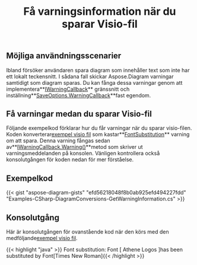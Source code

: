 ﻿---
title: Få varningsinformation när du sparar Visio-fil
type: docs
weight: 110
url: /sv/net/get-warning-information-while-saving-visio-file/
---
## **Möjliga användningsscenarier**

 Ibland försöker användaren spara diagram som innehåller text som inte har ett lokalt teckensnitt. I sådana fall skickar Aspose.Diagram varningar samtidigt som diagram sparas. Du kan fånga dessa varningar genom att implementera**[IWarningCallback](https://reference.aspose.com/diagram/net/aspose.diagram/iwarningcallback)** gränssnitt och inställning**[SaveOptions.WarningCallback](https://reference.aspose.com/diagram/net/aspose.diagram.saving/saveoptions/properties/warningcallback)**fast egendom.

## **Få varningar medan du sparar Visio-fil**

 Följande exempelkod förklarar hur du får varningar när du sparar visio-filen. Koden konverterar[exempel visio fil](sampleFontSubstitution.vsdx) som kastar**[FontSubstitution](https://reference.aspose.com/diagram/net/aspose.diagram/warningtype)** varning om att spara. Denna varning fångas sedan av**[IWarningCallback.Warning()](https://reference.aspose.com/diagram/net/aspose.diagram/iwarningcallback/methods/warning)**metod som skriver ut varningsmeddelanden på konsolen. Vänligen kontrollera också konsolutgången för koden nedan för mer förståelse.

## **Exempelkod**

{{< gist "aspose-diagram-gists" "efd56218048f8b0ab925efd494227fdd" "Examples-CSharp-DiagramConversions-GetWarningInformation.cs" >}}

## **Konsolutgång**

Här är konsolutgången för ovanstående kod när den körs med den medföljande[exempel visio fil](sampleFontSubstitution.vsdx).

{{< highlight "java" >}}
Font substitution: Font [ Athene Logos ]has been substituted by Font[Times New Roman]{{< /highlight >}}

